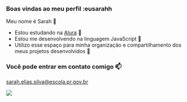 ### Boas vindas ao meu perfil :eusarahh

Meu nome é Sarah 👋

- Estou estudando na [Alura](https://www.alura.com.br) 👀
- Estou me desenvolvendo na linguagem JavaScript 🌱
- Utilizo esse espaço para minha organização e compartilhamento dos meus projetos desenvolvidos 💞️

### Você pode entrar em contato comigo 📫
sarah.elias.silva@escola.pr.gov.br

![](https://media.tenor.com/Gz408T11T8gAAAAj/wiggle-cat-wiggle.gif)
